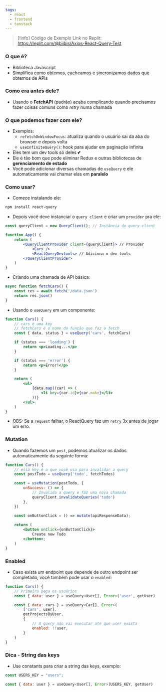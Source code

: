 ```yaml
---
tags:
  - react
  - frontend
  - tanstack
---
```

> [!info] Código de Exemplo
> Link no Replit: https://replit.com/@biibis/Axios-React-Query-Test

### O que é?
- Biblioteca Javascript
- Simplifica como obtemos, cacheamos e sincronizamos dados que obtemos de APIs

### Como era antes dele?
- Usando o **FetchAPI** (padrão) acaba complicando quando precisamos fazer coisas comuns como *retry* numa chamada

### O que podemos fazer com ele?
- Exemplos:
	- `refetchOnWindowFocus`: atualiza quando o usuário sai da aba do browser e depois volta
	- `useInfiniteQuery()`: hook para ajudar em paginação infinita
- Eles tem um dev tools só deles 💕
- Ele é tão bom que pode eliminar Redux e outras bibliotecas de **gerenciamento de estado**
- Você pode adicionar diversas chamadas de `useQuery` e ele automaticamente vai chamar elas em **paralelo**

### Como usar?
- Comece instalando ele:
```bash
npm install react-query
```

- Depois você deve instanciar o `query client` e criar um `provider` pra ele:
```jsx
const queryClient = new QueryClient(); // Instância do query client

function App() {
	return (
		<QueryClientProvider client={queryClient}> // Provider
			<Cars />
			<ReactQueryDevtools> // Adiciona o dev tools
		</QueryClientProvider>
	)
}
```

- Criando uma chamada de API básica:
```javascript
async function fetchCars() {
	const res = await fetch('/data.json')
	return res.json()
}
```

- Usando o `useQuery` em um componente:
```jsx
function Cars() {
	// cars é uma key
	// fetchCars é o nome da função que faz o fetch
	const { data, status } = useQuery('cars', fetchCars)

	if (status === 'loading') {
		return <p>Loading...</p>
	}

	if (status === 'error') {
		return <p>Error!</p>
	}

	return (
		<ul>
			{data.map((car) => (
				<li key={car.id}>{car.make}</li>
			))}
		</ul>
	)
}
```

* OBS: Se a `request` falhar, o ReactQuery faz um `retry` 3x antes de jogar um erro.

### Mutation
- Quando fazemos um `post`, podemos atualizar os dados automaticamente da seguinte forma:
```jsx
function Cars() {
	// essa key é a que você usa para invalidar a query
	const postTodo = useQuery('todo', fetchTodos)

	const = useMutation(postTodo, {
		onSuccess: () => {
			// Invalida a query e faz uma nova chamada
			queryClient.invalidateQueries('todo')
		},
	})

	const onButtonClick = () => mutate(apiResponseData);
	
	return (
		<button onClick={onButtonClick}>
			Create new Todo
		</button>;
	)
}
```

### Enabled
* Caso exista um endpoint que depende de outro endpoint ser completado, você também pode usar o `enabled`:
```javascript
function Cars() {
	// Primeiro pega os usuários
	const { data: user } = useQuery<User[], Error>('user', getUser)

	const { data: cars } = useQuery<Car[], Error>(
		['cars', user],
		getProjectsByUser,
		{
			// A query não vai executar até que user exista
			enabled: !!user, 
		}
	)
}
```

### Dica - String das keys
- Use constants para criar a string das keys, exemplo:
```javascript
const USERS_KEY = "users";

const { data: user } = useQuery<User[], Error>(USERS_KEY, getUser)
```

